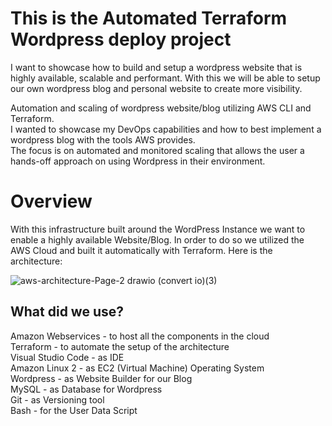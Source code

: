 # This is the Automated Terraform Wordpress deploy project

I want to showcase how to build and setup a wordpress website that is highly available, scalable and performant. 
With this we will be able to setup our own wordpress blog and personal website to create more visibility.  

Automation and scaling of wordpress website/blog utilizing AWS CLI and Terraform.  
I wanted to showcase my DevOps capabilities and how to best implement a wordpress blog with the tools AWS provides.   
The focus is on automated and monitored scaling that allows the user a hands-off approach on using Wordpress in their environment.  

# Overview
With this infrastructure built around the WordPress Instance we want to enable a highly available Website/Blog. In order to do so we utilized the AWS Cloud and built it automatically with Terraform. 
Here is the architecture:

![aws-architecture-Page-2 drawio (convert io)(3)](https://github.com/user-attachments/assets/e1a54764-b95a-4c03-a29a-0d282d4e9cc1)

## What did we use?

Amazon Webservices - to host all the components in the cloud  
Terraform - to automate the setup of the architecture  
Visual Studio Code - as IDE  
Amazon Linux 2 - as EC2 (Virtual Machine) Operating System  
Wordpress - as Website Builder for our Blog  
MySQL - as Database for Wordpress  
Git - as Versioning tool  
Bash - for the User Data Script  


